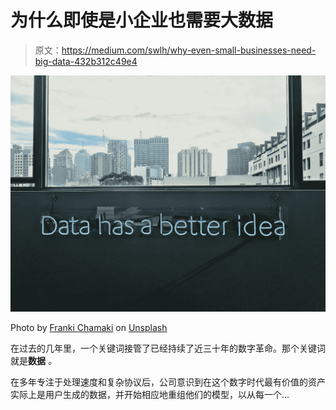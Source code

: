 # 为什么即使是小企业也需要大数据

> 原文：<https://medium.com/swlh/why-even-small-businesses-need-big-data-432b312c49e4>

![](img/8d04b17ae16344a235981c2d0b85e140.png)

Photo by [Franki Chamaki](https://unsplash.com/@franki?utm_source=medium&utm_medium=referral) on [Unsplash](https://unsplash.com?utm_source=medium&utm_medium=referral)

在过去的几年里，一个关键词接管了已经持续了近三十年的数字革命。那个关键词就是**数据** *。*

在多年专注于处理速度和复杂协议后，公司意识到在这个数字时代最有价值的资产实际上是用户生成的数据，并开始相应地重组他们的模型，以从每一个…